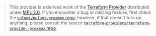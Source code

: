 > This provider is a derived work of the [Terraform Provider](https://github.com/terraform-providers/terraform-provider-proxmox)
> distributed under [MPL 2.0](https://www.mozilla.org/en-US/MPL/2.0/). If you encounter a bug or missing feature,
> first check the [`pulumi/pulumi-proxmox` repo](https://github.com/pulumi/pulumi-proxmox/issues); however, if that doesn't turn up anything,
> please consult the source [`terraform-providers/terraform-provider-proxmox` repo](https://github.com/terraform-providers/terraform-provider-proxmox/issues).